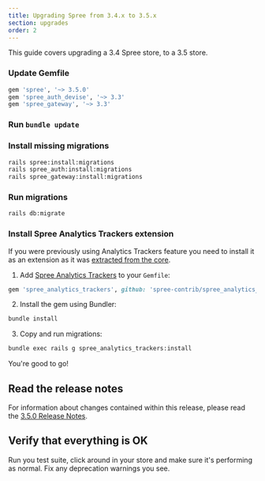 ```yaml
---
title: Upgrading Spree from 3.4.x to 3.5.x
section: upgrades
order: 2
---
```


This guide covers upgrading a 3.4 Spree store, to a 3.5 store.

### Update Gemfile

```ruby
gem 'spree', '~> 3.5.0'
gem 'spree_auth_devise', '~> 3.3'
gem 'spree_gateway', '~> 3.3'
```

### Run `bundle update`

### Install missing migrations

```bash
rails spree:install:migrations
rails spree_auth:install:migrations
rails spree_gateway:install:migrations
```

### Run migrations

```bash
rails db:migrate
```

### Install Spree Analytics Trackers extension

If you were previously using Analytics Trackers feature you need to install it as an extension
as it was [extracted from the core](https://github.com/spree/spree/pull/8408).

1. Add [Spree Analytics Trackers](https://github.com/spree-contrib/spree_analytics_trackers) to your `Gemfile`:

```ruby
gem 'spree_analytics_trackers', github: 'spree-contrib/spree_analytics_trackers'
```

2. Install the gem using Bundler:

```bash
bundle install
```

3. Copy and run migrations:

```bash
bundle exec rails g spree_analytics_trackers:install
```

You're good to go!

## Read the release notes

For information about changes contained within this release, please read the [3.5.0 Release Notes](http://guides.spreecommerce.org/release_notes/spree_3_5_0.html).

## Verify that everything is OK

Run you test suite, click around in your store and make sure it's performing as normal. Fix any deprecation warnings you see.
